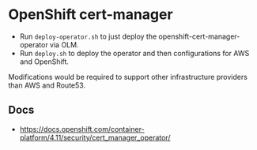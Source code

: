 # OpenShift cert-manager

- Run `deploy-operator.sh` to just deploy the openshift-cert-manager-operator via OLM.
- Run `deploy.sh` to deploy the operator and then configurations for AWS and OpenShift.

Modifications would be required to support other infrastructure providers than AWS and Route53.

## Docs

- https://docs.openshift.com/container-platform/4.11/security/cert_manager_operator/